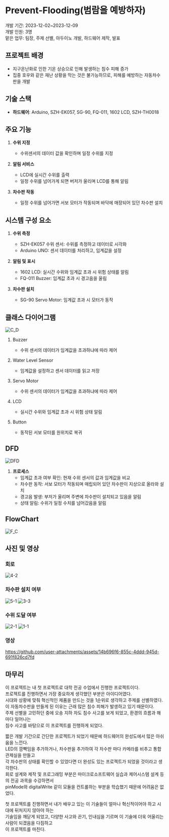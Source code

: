 # Prevent-Flooding(범람을 예방하자)
개발 기간: 2023-12-02~2023-12-09  
개발 인원: 3명  
맡은 업무: 팀장, 주제 선별, 아두이노 개발, 하드웨어 제작, 발표  


## 프로젝트 배경
- 지구온난화로 인한 기온 상승으로 인해 발생하는 침수 피해 증가  
- 집중 호우와 같은 재난 상황을 막는 것은 불가능하므로, 피해를 예방하는 자동차수판을 개발

  
## 기술 스택
- **하드웨어**: Arduino, SZH-EK057, SG-90, FQ-011, 1602 LCD, SZH-TH0018  


## 주요 기능
1. **수위 지정**  
   - 수위센서의 데이터 값을 확인하며 일정 수위를 지정  
  
2. **알림 서비스**  
   - LCD에 실시간 수위를 출력  
   - 일정 수위를 넘어가게 되면 버저가 울리며 LCD를 통해 알림  

3. **차수판 작동**  
   - 일정 수위를 넘어가면 서보 모터가 작동되며 바닥에 매장되어 있던 차수판 설치  

   
## 시스템 구성 요소
1. **수위 측정**  
   - SZH-EK057 수위 센서: 수위를 측정하고 데이터로 시각화  
   - Arduino UNO: 센서 데이터를 처리하고, 임계값을 설정  

2. **알림 및 표시**  
   - 1602 LCD: 실시간 수위와 임계값 초과 시 위험 상태를 알림  
   - FQ-011 Buzzer: 임계값 초과 시 경고음을 울림  
  
3. **차수판 설치**  
   - SG-90 Servo Motor: 임계값 초과 시 모터가 동작  

## 클래스 다이어그램
![C_D](https://github.com/user-attachments/assets/20d28a59-1c1c-4634-9fc5-a8aff488d3c5)  
1. Buzzer  
   - 수위 센서의 데이터가 임계값을 초과하냐에 따라 제어  

2. Water Level Sensor  
   - 임계값을 설정하고 센서 데이터를 읽고 저장  

3. Servo Motor  
   - 수위 센서의 데이터가 임계값을 초과하냐에 따라 제어  

4. LCD  
   - 실시간 수위와 임계값 초과 시 위험 상태 알림  

5. Button  
   - 동작된 서보 모터를 원위치로 복귀  

## DFD
![DFD](https://github.com/user-attachments/assets/1e5f77dc-22c2-4e2c-8d94-aaf865f4d9d9)  
1. **프로세스**  
   - 임계값 초과 여부 확인: 현재 수위 센서의 값과 임계값을 비교  
   - 차수판 동작: 서보 모터가 작동되며 매립되어 있던 차수판이 지상으로 올라와 설치  
   - 경고음 발생: 부저가 울리며 주변에 차수판이 설치되고 있음을 알림  
   - 상태 알림: 수위가 일정 수치를 넘어갔음을 알림  

## FlowChart
![F_C](https://github.com/user-attachments/assets/8c4028f8-e10b-46df-85fc-54088e98ece2)  

## 사진 및 영상
### 회로  
![4-2](https://github.com/user-attachments/assets/92849b14-5cbe-4411-bd70-eb40ffbff3e7)  

### 차수판 설치 여부  
![5-1](https://github.com/user-attachments/assets/6d32b528-f2cd-49a8-beff-b98e063d3e91) ![3-3](https://github.com/user-attachments/assets/b0dfb5f0-30d4-42bf-8e29-b50231cf9cad)  

### 수위 도달 여부  
![2-1](https://github.com/user-attachments/assets/9bba91d9-cf70-411f-b219-c7c6c2239fab) ![1-1](https://github.com/user-attachments/assets/ee04a0cf-b65f-457e-b0bd-1f89182e688b)  

### 영상
https://github.com/user-attachments/assets/14b696f6-855c-4ddd-945d-691f826cd7fd

## 마무리
이 프로젝트는 내 첫 프로젝트로 대학 전공 수업에서 진행한 프로젝트이다.  
프로젝트를 진행하면서 가장 중요하게 생각했던 부분은 아이디어였다.  
시대와 상황에 맞춰 혁신적인 제품을 만드는 것을 1순위로 생각하고 주제를 선별하였다.  
이 자동차수판을 만들게 된 이유는 근래 많은 침수 피해가 발생하고 있기 때문이다.  
주제 선별을 고민하던 중에 오송 지하 차도 침수 사고를 보게 되었고, 환경의 흐름과 해마다 일어나는  
침수 사고를 바탕으로 이 프로젝트를 진행하게 되었다.  


짧은 개발 기간으로 간단한 프로젝트가 되었기 때문에 하드웨어의 완성도에서 많은 아쉬움을 느낀다.  
LED의 깜빡임을 추가하거나, 차수판을 추가하여 각 차수판 마다 카메라를 비추고 통합관제실을 만들고  
각 차수판의 상태를 확인할 수 있었다면 더 완성도 있는 프로젝트가 되었을 것이라고 생각한다.  
회로 설계와 제작 및 프로그래밍 부분은 마이크로소프트웨어 실습과 제어시스템 설계 등의 전공 과목을 수강하면서  
pinMode와 digitalWrite 같이 모듈을 컨트롤하는 부분을 학습했기 때문에 어려움은 없었다.  


첫 프로젝트를 진행하면서 내가 배우고 있는 이 기술들이 얼마나 혁신적이어야 하고 시대에 뒤처지지 않아야 하는  
기술임을 깨닫게 되었고, 다양한 사고와 끈기, 인내심을 기르며 이 기술에 더욱 어울리는 사람이 되겠음을 다짐하고  
이 프로젝트를 마친다.
